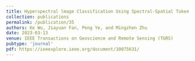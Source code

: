 ```yaml
---
title: Hyperspectral lmage Classification Using Spectral-Spatial Token Enhanced Transformer With Hash-Based Positional Embedding
collection: publications
permalink: /publication/35
authors: Ke Wu, Jiayuan Fan, Peng Ye, and Mingzhen Zhu
date: 2023-03-13
venue: IEEE Transactions on Geoscience and Remote Sensing (TGRS)
pubtype: 'journal'
pdf: https://ieeexplore.ieee.org/document/10075631/
---
```


<!-- paperurl: 'http://academicpages.github.io/files/paper1.pdf'
citation: 'Your Name, You. (2009). &quot;Paper Title Number 1.&quot; <i>Journal 1</i>. 1(1).' -->
<!-- [Download paper here](http://academicpages.github.io/files/paper1.pdf) -->

